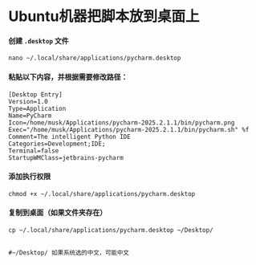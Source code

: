 # Ubuntu机器把脚本放到桌面上



#### **创建 `.desktop` 文件**

```
nano ~/.local/share/applications/pycharm.desktop
```

#### 粘贴以下内容，并根据需要修改路径：

```
[Desktop Entry]
Version=1.0
Type=Application
Name=PyCharm
Icon=/home/musk/Applications/pycharm-2025.2.1.1/bin/pycharm.png
Exec="/home/musk/Applications/pycharm-2025.2.1.1/bin/pycharm.sh" %f
Comment=The intelligent Python IDE
Categories=Development;IDE;
Terminal=false
StartupWMClass=jetbrains-pycharm

```



#### **添加执行权限**

```
chmod +x ~/.local/share/applications/pycharm.desktop
```



#### **复制到桌面（如果文件夹存在）**

```
cp ~/.local/share/applications/pycharm.desktop ~/Desktop/


#~/Desktop/ 如果系统选的中文，可能中文
```